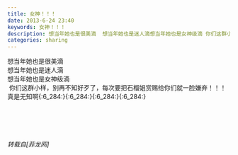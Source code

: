 ```yaml
---
title: 女神！！！
date: 2013-6-24 23:40
keywords: 女神！！！
description: 想当年她也是很美滴  想当年她也是迷人滴想当年她也是女神级滴 你们这群小样，别再不知好歹了，每次要把石榴姐赏赐给你们就一脸嫌弃！！！ 真是无知啊{:6_284:}{:6_284:}{:6_284:}{:6_284:}                                                                                                                                                                                                                                                                                                                            
categories: sharing
---
```

<td class="t_f" id="postmessage_8594">

<img alt="" border="0" onclick="" onmouseover="" smilieid="98" src="static/image/smiley/qiubilong/14.gif"/>想当年她也是很美滴  <br/>
<img alt="" border="0" onclick="" onmouseover="" smilieid="274" src="static/image/smiley/Xiongmao/33.gif"/>想当年她也是迷人滴<br/>
<img alt="" border="0" onclick="" onmouseover="" smilieid="279" src="static/image/smiley/Xiongmao/45.gif"/>想当年她也是女神级滴<br/>
<img alt="" border="0" onclick="" onmouseover="" smilieid="272" src="static/image/smiley/Xiongmao/38.gif"/> 你们这群小样，别再不知好歹了，每次要把石榴姐赏赐给你们就一脸嫌弃！！！ 真是无知啊{:6_284:}{:6_284:}{:6_284:}{:6_284:}<br/>
                                                                                                                                                                                                                                                                                                                  <br/>
          </td>
###### 转载自[菲龙网]